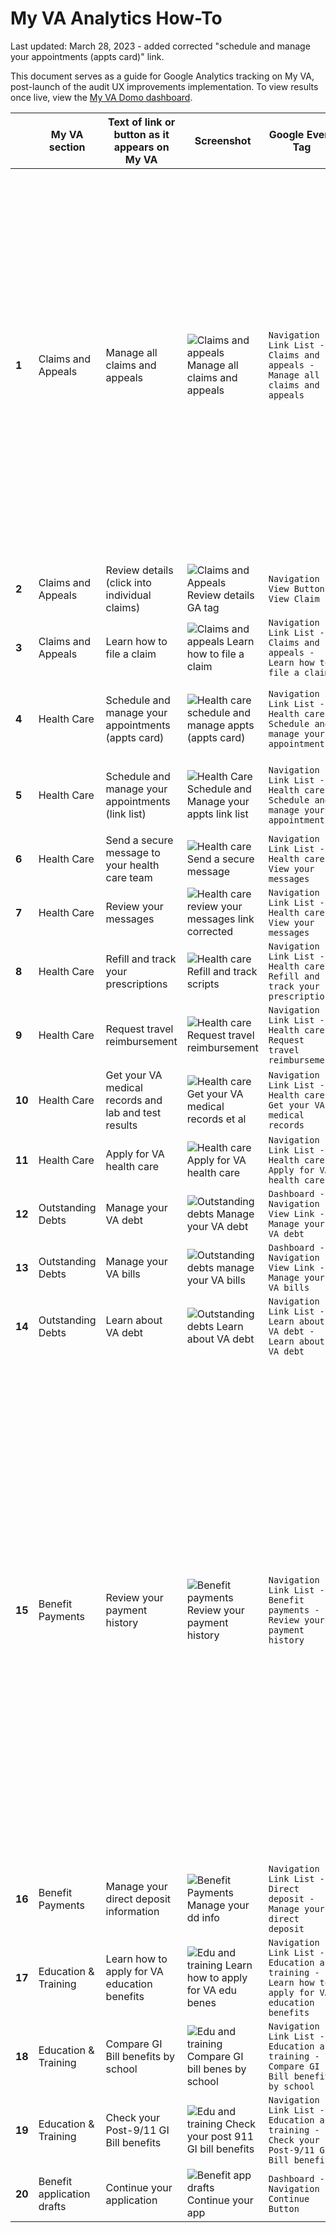 # My VA Analytics How-To
Last updated: March 28, 2023 - added corrected "schedule and manage your appointments (appts card)" link.

This document serves as a guide for Google Analytics tracking on My VA, post-launch of the audit UX improvements implementation. To view results once live, view the [My VA Domo dashboard](https://va-gov.domo.com/page/1167851935?userId=1322887837).

| |  **My VA section**     |  **Text of link or button as it appears on My VA**  | **Screenshot** |**Google Event Tag**|**New in this iteration?**| **Previous event tag (if applicable)** | **Notes** |
|---|--------------------|-----------------------------------------------|------------|-------------------------|-----------|-------------------------|--------|
|**1**| Claims and Appeals | Manage all claims and appeals |![Claims and appeals  Manage all claims and appeals](https://user-images.githubusercontent.com/45603961/227317522-c08523a9-a3fe-470c-9433-adbf0bec90ab.png)|	`Navigation - Link List - Claims and appeals - Manage all claims and appeals` | Yes | `Navigation - Link List - Claims and appeals - Check your claim or appeal status`| Prior to June 14, 2023, combine stats on `Manage all claims and appeals` and `Check your claim or appeal status` event tags for all activity. There was an issue in the code causing both event tags to be live for users post-phased launch. This has been resolved via [59400](https://github.com/department-of-veterans-affairs/va.gov-team/issues/59400)|
|**2**| Claims and Appeals | Review details (click into individual claims)      |![Claims and Appeals  Review details GA tag](https://user-images.githubusercontent.com/45603961/227317787-8421c875-c74b-4311-a223-393d1cf36f39.png)| `Navigation - View Button - View Claim` | No | Not applicable - no change|
|**3**| Claims and Appeals | Learn how to file a claim	                        |![Claims and appeals  Learn how to file a claim](https://user-images.githubusercontent.com/45603961/227317901-d6117fbe-d0c7-4015-814d-2146d2244c06.png) | `Navigation - Link List - Claims and appeals - Learn how to file a claim`| Yes | Not applicable - new link |
|**4**| Health Care        | Schedule and manage your appointments (appts card) | ![Health care  schedule and manage appts (appts card)](https://user-images.githubusercontent.com/45603961/228291249-1c16af9b-4a2c-46aa-b341-91f8f2706c62.png)| `Navigation - Link List - Health care - Schedule and manage your appointments`| Yes (corrected in [#64786](https://github.com/department-of-veterans-affairs/va.gov-team/issues/54786) to match row below)|`Navigation - Link List - Health care - Schedule and view your appointments`|
|**5**| Health Care        |	Schedule and manage your appointments (link list) |![Health Care  Schedule and Manage your appts link list](https://user-images.githubusercontent.com/45603961/227318403-ddd321f2-98d5-4e57-a55f-6cd0c58982ed.png)| `Navigation - Link List - Health care - Schedule and manage your appointments`| Yes | `Navigation - Link List - Health care - Schedule and view your appointments`|
|**6**| Health Care        | Send a secure message to your health care team     |![Health care  Send a secure message](https://user-images.githubusercontent.com/45603961/227318512-eca35f7e-48b3-44db-a8ec-9b584e3f4104.png) |`Navigation - Link List - Health care - View your messages`| No | Not applicable - no change |
|**7**| Health Care        |	Review your messages                              | ![Health care  review your messages link corrected](https://user-images.githubusercontent.com/45603961/227318609-d767a5cd-c74f-4f68-99b3-6ab570d1bd57.png)| `Navigation - Link List - Health care - View your messages`| No (corrected in [#54792](https://github.com/department-of-veterans-affairs/va.gov-team/issues/54792))| Not applicable - no change |
|**8**| Health Care        |	Refill and track your prescriptions	              |![Health care  Refill and track scripts](https://user-images.githubusercontent.com/45603961/227318723-dd4912ff-02e7-4ac0-aa5f-b7f53527d3c2.png)| `Navigation - Link List - Health care - Refill and track your prescriptions`|  No | Not applicable - no change |
|**9**| Health Care  |	Request travel reimbursement | ![Health care  Request travel reimbursement](https://user-images.githubusercontent.com/45603961/227318822-c53d2753-b41b-4da9-b8a8-584a9424636e.png)| `Navigation - Link List - Health care - Request travel reimbursement`|  No | Not applicable - no change |
|**10**| Health Care        |	Get your VA medical records and lab and test results |![Health care  Get your VA medical records et al](https://user-images.githubusercontent.com/45603961/227318895-792855d3-c698-4958-be10-97fbbc09225a.png)|	`Navigation - Link List - Health care - Get your VA medical records`|  No | Not applicable - no change|
|**11**| Health Care | Apply for VA health care | ![Health care  Apply for VA health care ](https://user-images.githubusercontent.com/45603961/227320187-9fc9487c-cfcf-4d86-ae89-cfb338b835fc.png)| `Navigation - Link List - Health care - Apply for VA health care`| Yes | Not applicable - new link |
|**12**| Outstanding Debts  | Manage your VA debt	  |![Outstanding debts  Manage your VA debt](https://user-images.githubusercontent.com/45603961/227320322-fe494588-3300-450a-a417-1f4a705664f3.png)| `Dashboard - Navigation - View Link - Manage your VA debt`| No |Not applicable - no change |
|**13**| Outstanding Debts  | Manage your VA bills   |![Outstanding debts  manage your VA bills](https://user-images.githubusercontent.com/45603961/227320383-63cbe66c-8436-426c-adb5-cd05ba1374a1.png)| `Dashboard - Navigation - View Link - Manage your VA bills`| No | Not applicable - no change |
|**14**| Outstanding Debts	 | Learn about VA debt 	  |![Outstanding debts  Learn about VA debt](https://user-images.githubusercontent.com/45603961/227320466-c9b530fa-ab7a-4aee-85e9-86eccb574dfc.png)|	`Navigation - Link List - Learn about VA debt - Learn about VA debt`| No | Not applicable - no change|
|**15**| Benefit Payments   | Review your payment history	| ![Benefit payments  Review your payment history](https://user-images.githubusercontent.com/45603961/227320846-2e046211-44d7-4050-b80c-8a438d8cb9e5.png)|	`Navigation - Link List - Benefit payments - Review your payment history`| No | ~Not applicable - no change~ <br /><br />See notes | There was an issue causing previous versions of the event tag to be accessible in the code at various points outside of phased launch periods over the past 6 months. This was resolved by cleaning up the feature flag associated with the launch ([#47243](https://github.com/department-of-veterans-affairs/va.gov-team/issues/47243)), full details on timeline and which tags appeared when can be found in [#57991](https://github.com/department-of-veterans-affairs/va.gov-team/issues/57991)|
|**16**| Benefit Payments   |Manage your direct deposit information | ![Benefit Payments  Manage your dd info](https://user-images.githubusercontent.com/45603961/227320933-de00f840-8a63-4dc9-850f-a9a54eb401c4.png)|	`Navigation - Link List - Direct deposit - Manage your direct deposit`|  No | Not applicable - no change |
|**17**| Education & Training | Learn how to apply for VA education benefits|![Edu and training  Learn how to apply for VA edu benes](https://user-images.githubusercontent.com/45603961/227320989-e0401271-537e-440e-93ea-d07554ee058f.png)| `Navigation - Link List - Education and training - Learn how to apply for VA education benefits`|  Yes | Not applicable - new link |
|**18**| Education & Training|	Compare GI Bill benefits by school | ![Edu and training  Compare GI bill benes by school](https://user-images.githubusercontent.com/45603961/227321082-20624bf7-66b1-481d-9292-8f903a1cac9f.png) |`Navigation - Link List - Education and training - Compare GI Bill benefits by school`|  Yes | Not applicable - new link |
|**19**|Education & Training	| Check your Post-9/11 GI Bill benefits|![Edu and training  Check your post 911 GI bill benefits](https://user-images.githubusercontent.com/45603961/227321130-f804ff4e-5cc6-4a98-be1e-642487f21220.png)|	`Navigation - Link List - Education and training - Check your Post-9/11 GI Bill benefits`|  Yes | Not applicable - new link |
|**20**| Benefit application drafts |Continue your application	|![Benefit app drafts  Continue your app](https://user-images.githubusercontent.com/45603961/227321193-84e1fa4c-a88f-4d37-aa85-3ef95f4400e8.png)| `Dashboard - Navigation - Continue Button`| No | Not applicable - no change |
